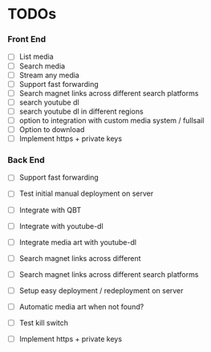 # TODOs

### Front End
- [ ] List media 
- [ ] Search media
- [ ] Stream any media
- [ ] Support fast forwarding
- [ ] Search magnet links across different search platforms
- [ ] search youtube dl
- [ ] search youtube dl in different regions
- [ ] option to integration with custom media system / fullsail
- [ ] Option to download
- [ ] Implement https + private keys

### Back End
- [ ] Support fast forwarding
- [ ] Test initial manual deployment on server
- [ ] Integrate with QBT
- [ ] Integrate with youtube-dl
- [ ] Integrate media art with youtube-dl
- [ ] Search magnet links across different 
- [ ] Search magnet links across different search platforms
- [ ] Setup easy deployment / redeployment on server
- [ ] Automatic media art when not found?
- [ ] Test kill switch
- [ ] Implement https + private keys


